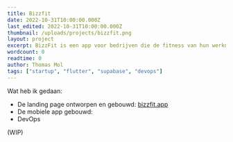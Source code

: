 ```yaml
---
title: Bizzfit
date: 2022-10-31T10:00:00.000Z
last_edited: 2022-10-31T10:00:00.000Z
thumbnail: /uploads/projects/bizzfit.png
layout: project
excerpt: BizzFit is een app voor bedrijven die de fitness van hun werknemers willen verbeteren. Hiervoor ben ik bezig met de ontwikkeling van de app en de landing page.
wordcount: 0
readtime: 0
author: Thomas Mol
tags: ["startup", "flutter", "supabase", "devops"]
---
```


Wat heb ik gedaan:
 - De landing page ontworpen en gebouwd: [bizzfit.app](https://bizzfit.app)
 - De mobiele app gebouwd:
 - DevOps

(WIP)